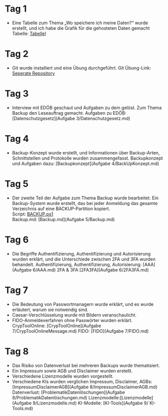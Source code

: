 # Tag 1
- Eine Tabelle zum Thema „Wo speichere ich meine Daten?“ wurde erstellt, und ich habe die Grafik für die gehosteten Daten gemacht 
Tabelle: [Tabelle](https://github.com/thiendoo/M231-Datenschutz-und-Datensicherheit-anwenden/blob/033f4a629244a21252b4696f2f1f387aad2bc954/Aufgabe%201/WoSpeichereIchMeineDatenAb.md))

# Tag 2
- Git wurde installiert und eine Übung durchgeführt. 
Git Übung-Link: [Seperate Repository](https://github.com/thiendoo/GitUebung)  


# Tag 3
- Interview mit EDÖB geschaut und Aufgaben zu dem gelöst. Zum Thema Backup den Leseauftrag gemacht.
Aufgaben zu EDÖB: [Datenschutzgesetz](Aufgabe 3/Datenschutzgesetz.md)

# Tag 4
- Backup-Konzept wurde erstellt, und Informationen über Backup-Arten, Schnittstellen und Protokolle wurden zusammengefasst.
Backupkonzept und Aufgaben dazu: [Backupkonzept](Aufgabe 4/BackUpKonzept.md)

# Tag 5
- Der zweite Teil der Aufgabe zum Thema Backup wurde bearbeitet. Ein Backup-System wurde erstellt, das bei jeder Anmeldung das gesamte Verzeichnis auf eine BACKUP-Partition kopiert.  
  Script: [BACKUP.ps1](Aufgabe/BACKUP.ps1)  
  Backup.md: [Backup.md](Aufgabe 5/Backup.md)

# Tag 6
- Die Begriffe Authentifizierung, Authentifizierung und Autorisierung wurden erklärt, und die Unterschiede zwischen 2FA und 3FA wurden behandelt.
Authentifizierung, Authentifizierung, Autorisierung: [AAA](Aufgabe 6/AAA.md)
2FA & 3FA [2FA3FA](Aufgabe 6/2FA3FA.md)


# Tag 7
- Die Bedeutung von Passwortmanagern wurde erklärt, und es wurde erläutert, warum sie notwendig sind.  
- Caesar-Verschlüsselung wurde mit Bildern veranschaulicht.  
- FIDO-Anmeldeverfahren ohne Passwörter wurden erklärt.
CrypToolOnline: [CrypToolOnline](Aufgabe 7/CrypToolOnlineMessage.md)
FIDO: [FIDO](Aufgabe 7/FIDO.md)

# Tag 8
- Das Risiko von Datenverlust bei mehreren Backups wurde thematisiert.  
- Ein Impressum sowie AGB und Disclaimer wurden erstellt.  
- Verschiedene Lizenzmodelle wurden vorgestellt.
- Verschiedene KIs wurden verglichen
Impressum, Disclaimer, AGBs: [ImpressumDisclaimerAGB](Aufgabe 8/ImpressumDisclaimerAGB.md)
Datenverlust: [ProblematikDatenlöschungen](Aufgabe 8/ProblematikDatenlöschungen.md)
Lizenzmodelle:[Lizenzmodelle](Aufgabe 9/Lizenzmodelle.md)
KI-Modelle: [KI-Tools](Aufgabe 9/ KI-Tools.md)
